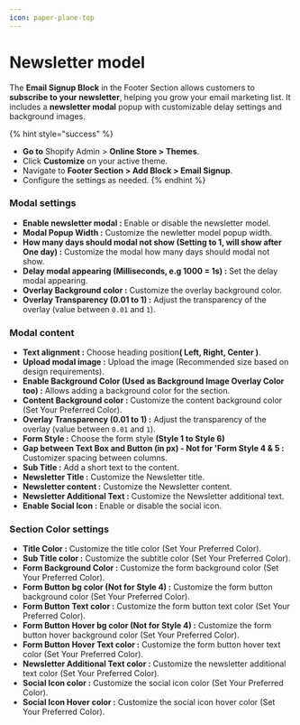 ```yaml
---
icon: paper-plane-top
---
```


# Newsletter model

The **Email Signup Block** in the Footer Section allows customers to **subscribe to your newsletter**, helping you grow your email marketing list. It includes a **newsletter modal** popup with customizable delay settings and background images.

{% hint style="success" %}
* **Go to** Shopify Admin > **Online Store > Themes**.
* Click **Customize** on your active theme.
* Navigate to **Footer Section > Add Block > Email Signup**.
* Configure the settings as needed.
{% endhint %}

### Modal settings

* **Enable newsletter modal :** Enable or disable the newsletter model.
* **Modal Popup Width :** Customize the newletter model popup width.
* **How many days should modal not show (Setting to 1, will show after One day) :** Customize the modal how many days should modal not show.
* **Delay modal appearing (Milliseconds, e.g 1000 = 1s) :** Set the delay modal appearing.
* **Overlay Background color :** Customize the overlay background color.
* **Overlay Transparency (0.01 to 1) :** Adjust the transparency of the overlay (value between `0.01` and `1`).

### Modal content

* **Text alignment :** Choose heading positio&#x6E;**( Left, Right, Center )**.
* **Upload modal image :** Upload the image (Recommended size based on design requirements).
* **Enable Background Color (Used as Background Image Overlay Color too) :** Allows adding a background color for the section.
* **Content Background color :** Customize the content background color (Set Your Preferred Color).
* **Overlay Transparency (0.01 to 1) :** Adjust the transparency of the overlay (value between `0.01` and `1`).
* **Form Style :** Choose the form style **(Style 1 to Style 6)**
* **Gap between Text Box and Button (in px) - Not for 'Form Style 4 & 5 :** Customizer spacing between columns.
* **Sub Title :** Add a short text to the content.
* **Newsletter Title :** Customize the Newsletter title.
* **Newsletter content :** Customize the Newsletter content.
* **Newsletter Additional Text :**  Customize the Newsletter additional text.
* **Enable Social Icon :** Enable or disable the social icon.

### Section Color settings

* **Title Color :** Customize  the title color (Set Your Preferred Color).
* **Sub Title color :** Customize the subtitle color (Set Your Preferred Color).
* **Form Background Color :** Customize the form background color (Set Your Preferred Color).
* **Form Button bg color (Not for Style 4) :** Customize the form button background color (Set Your Preferred Color).
* **Form Button Text color :** Customize the form button text color (Set Your Preferred Color).
* **Form Button Hover bg color (Not for Style 4) :** Customize the form button hover background color (Set Your Preferred Color).
* **Form Button Hover Text color :** Customize the form button hover text color (Set Your Preferred Color).
* **Newsletter Additional Text color :** Customize the newsletter additional text color (Set Your Preferred Color).
* **Social Icon color :** Customize the social icon color (Set Your Preferred Color).
* **Social Icon Hover color :** Customize the social icon hover color (Set Your Preferred Color).
